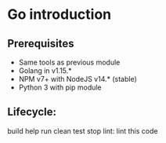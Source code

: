 # Go introduction

## Prerequisites
- Same tools as previous module
- Golang in v1.15.*
- NPM v7+ with NodeJS v14.* (stable)
- Python 3 with pip module

## Lifecycle:
build
help
run
clean
test
stop
lint: lint this code


